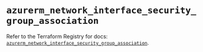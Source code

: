 # `azurerm_network_interface_security_group_association`

Refer to the Terraform Registry for docs: [`azurerm_network_interface_security_group_association`](https://registry.terraform.io/providers/hashicorp/azurerm/3.103.1/docs/resources/network_interface_security_group_association).
